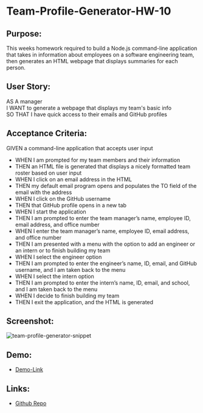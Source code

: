 # Team-Profile-Generator-HW-10

## Purpose:

This weeks homework required to build a Node.js command-line application that takes in information about employees on a software engineering team, then generates an HTML webpage that displays summaries for each person.

## User Story:

AS A manager<br>
I WANT to generate a webpage that displays my team's basic info<br>
SO THAT I have quick access to their emails and GitHub profiles<br>


## Acceptance Criteria:

GIVEN a command-line application that accepts user input
* WHEN I am prompted for my team members and their information
* THEN an HTML file is generated that displays a nicely formatted team roster based on user input
* WHEN I click on an email address in the HTML
* THEN my default email program opens and populates the TO field of the email with the address
* WHEN I click on the GitHub username
* THEN that GitHub profile opens in a new tab
* WHEN I start the application
* THEN I am prompted to enter the team manager’s name, employee ID, email address, and office number
* WHEN I enter the team manager’s name, employee ID, email address, and office number
* THEN I am presented with a menu with the option to add an engineer or an intern or to finish building my team
* WHEN I select the engineer option
* THEN I am prompted to enter the engineer’s name, ID, email, and GitHub username, and I am taken back to the menu
* WHEN I select the intern option
* THEN I am prompted to enter the intern’s name, ID, email, and school, and I am taken back to the menu
* WHEN I decide to finish building my team
* THEN I exit the application, and the HTML is generated

## Screenshot:
  ![team-profile-generator-snippet]()

## Demo:
* [Demo-Link]()
 
 ## Links:
* [Github Repo]()
